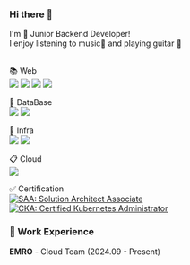 ### Hi there 👋 <br>

I'm 🌱 Junior Backend Developer! <br>
I enjoy listening to music🎵 and playing guitar 🎸<br><br>

📚 Web <br>
<img src="https://img.shields.io/badge/java-000000?style=flat&logo=OpenJDK&logoColor=white">
<img src="https://img.shields.io/badge/javascript-F7DF1E?style=flat&logo=javascript&logoColor=white">
<img src="https://img.shields.io/badge/spring boot-6DB33F?style=flat&logo=springboot&logoColor=white">
<img src="https://img.shields.io/badge/react-61DAFB?style=flat&logo=react&logoColor=white">


📁 DataBase <br>
<img src="https://img.shields.io/badge/mysql-4479A1?style=flat&logo=mysql&logoColor=white">
<img src="https://img.shields.io/badge/postgresql-4169E1?style=flat&logo=postgresql&logoColor=white">


📌 Infra <br>
<img src="https://img.shields.io/badge/kubernetes-326CE5?style=flat&logo=kubernetes&logoColor=white">
<img src="https://img.shields.io/badge/docker-2496ED?style=flat&logo=docker&logoColor=white">


📋 Cloud <br>
<img src="https://img.shields.io/badge/Amazon Web Service-232F3E?style=flat&logo=amazonwebservices&logoColor=white">


✅ Certification <br>
[![SAA: Solution Architect Associate](https://images.credly.com/size/110x110/images/0e284c3f-5164-4b21-8660-0d84737941bc/image.png)](https://www.credly.com/badges/f678b405-7276-4a14-af74-3ac85428cc74/public_url "SAA: Solution Architect Associate")
[![CKA: Certified Kubernetes Administrator](https://images.credly.com/size/120x120/images/8b8ed108-e77d-4396-ac59-2504583b9d54/cka_from_cncfsite__281_29.png)](https://www.credly.com/org/the-linux-foundation/badge/cka-certified-kubernetes-administrator "CKA: Certified Kubernetes Administrator")


### 🏢 Work Experience <br>
**EMRO** - Cloud Team (2024.09 - Present)
